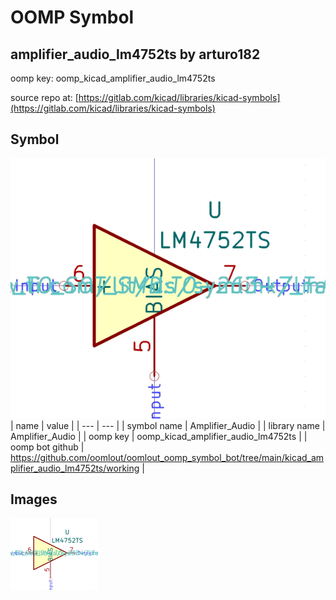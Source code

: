 # OOMP Symbol  
## amplifier_audio_lm4752ts  by arturo182  
  
oomp key: oomp_kicad_amplifier_audio_lm4752ts  
  
source repo at: [https://gitlab.com/kicad/libraries/kicad-symbols](https://gitlab.com/kicad/libraries/kicad-symbols)  
## Symbol  
  
[![working.png](working_600.png)](working.png)  
| name | value | 
| --- | --- | 
| symbol name | Amplifier_Audio | 
| library name | Amplifier_Audio | 
| oomp key | oomp_kicad_amplifier_audio_lm4752ts | 
| oomp bot github | https://github.com/oomlout/oomlout_oomp_symbol_bot/tree/main/kicad_amplifier_audio_lm4752ts/working | 
## Images  
  
[![working.png](working_140.png)](working.png)  
